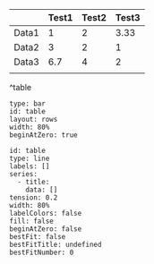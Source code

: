 
|       | Test1 | Test2 | Test3 |
| ----- | ----- | ----- | ----- |
| Data1 | 1     | 2     | 3.33  |
| Data2 | 3     | 2     | 1     |
| Data3 | 6.7   | 4     | 2     |
|       |       |       |       |
^table

```chart
type: bar
id: table
layout: rows
width: 80%
beginAtZero: true
```


```chart
id: table
type: line
labels: []
series:
  - title: 
    data: []
tension: 0.2
width: 80%
labelColors: false
fill: false
beginAtZero: false
bestFit: false
bestFitTitle: undefined
bestFitNumber: 0
```
